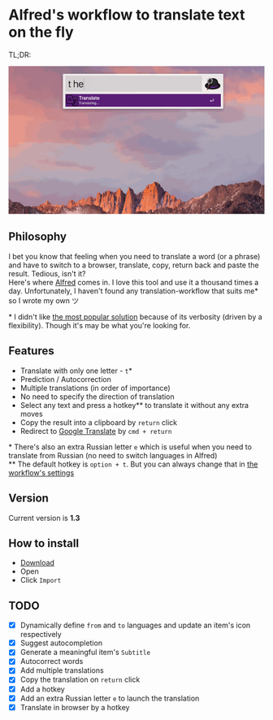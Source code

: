 # Alfred's workflow to translate text on the fly

TL;DR:

![tl;dr](tldr.gif)

## Philosophy

I bet you know that feeling when you need to translate a word (or a phrase) and have to switch to a browser, translate, copy, return back and paste the result. Tedious, isn't it?  
Here's where [Alfred](https://www.alfredapp.com) comes in. I love this tool and use it a thousand times a day. Unfortunately, I haven't found any translation-workflow that suits me&#42; so I wrote my own ツ

&#42; I didn't like [the most popular solution](https://github.com/thomashempel/AlfredGoogleTranslateWorkflow) because of its verbosity (driven by a flexibility). Though it's may be what you're looking for.

## Features

  - Translate with only one letter - `t`&#42;
  - Prediction / Autocorrection
  - Multiple translations (in order of importance)
  - No need to specify the direction of translation
  - Select any text and press a hotkey&#42;&#42; to translate it without any extra moves
  - Copy the result into a clipboard by `return` click
  - Redirect to [Google Translate](https://translate.google.com/) by `cmd + return`

&#42; There's also an extra Russian letter `е` which is useful when you need to translate from Russian (no need to switch languages in Alfred)  
&#42;&#42; The default hotkey is `option + t`. But you can always change that in [the workflow's settings](https://www.alfredapp.com/blog/tips-and-tricks/tutorial-importing-and-setting-up-alfred-workflows/)

## Version

Current version is **1.3**

## How to install

  - [Download](https://github.com/NikolayKul/alfred-translate-on-the-fly/raw/master/Translate_on_the_fly.alfredworkflow)
  - Open
  - Click `Import`

## TODO

  - [x] Dynamically define `from` and `to` languages and update an item's icon respectively
  - [x] Suggest autocompletion
  - [x] Generate a meaningful item's `Subtitle`
  - [x] Autocorrect words
  - [x] Add multiple translations
  - [x] Copy the translation on `return` click
  - [x] Add a hotkey
  - [x] Add an extra Russian letter `е` to launch the translation
  - [x] Translate in browser by a hotkey
